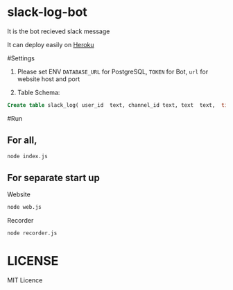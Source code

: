 # slack-log-bot

It is the bot recieved slack message

It can deploy easily on [Heroku](http://www.heroku.com) 

#Settings

1. Please set ENV `DATABASE_URL` for PostgreSQL, `TOKEN` for Bot, `url` for website host and port

2. Table Schema:

```sql
Create table slack_log( user_id  text, channel_id text, text  text,  timestamp timestamp default now());
```

#Run

## For all,

```sh
node index.js
```

## For separate start up

Website
```sh
node web.js 
```

Recorder
```sh 
node recorder.js
```

# LICENSE

MIT Licence
